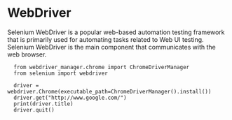 # WebDriver
Selenium WebDriver is a popular web-based automation testing framework that is primarily used for automating tasks related to Web UI testing.
Selenium WebDriver is the main component that communicates with the web browser.

      from webdriver_manager.chrome import ChromeDriverManager
      from selenium import webdriver

      driver = webdriver.Chrome(executable_path=ChromeDriverManager().install())
      driver.get("http://www.google.com/")
      print(driver.title)
      driver.quit()
